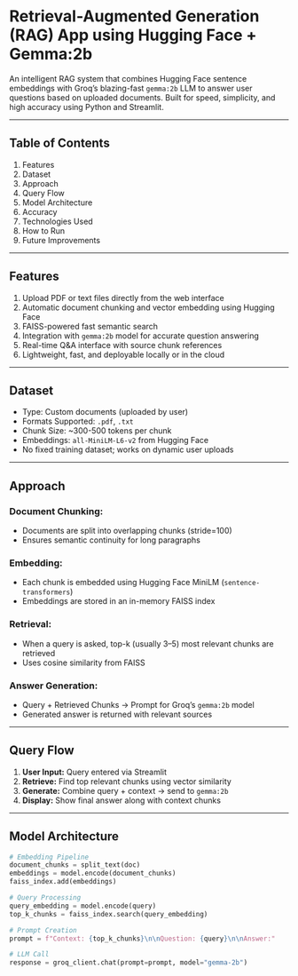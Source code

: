 # Retrieval-Augmented Generation (RAG) App using Hugging Face + Gemma:2b

An intelligent RAG system that combines Hugging Face sentence embeddings with Groq’s blazing-fast `gemma:2b` LLM to answer user questions based on uploaded documents. Built for speed, simplicity, and high accuracy using Python and Streamlit.

---

## Table of Contents

1. Features  
2. Dataset  
3. Approach  
4. Query Flow  
5. Model Architecture  
6. Accuracy  
7. Technologies Used  
8. How to Run  
9. Future Improvements  

---

## Features

1. Upload PDF or text files directly from the web interface  
2. Automatic document chunking and vector embedding using Hugging Face  
3. FAISS-powered fast semantic search  
4. Integration with `gemma:2b` model for accurate question answering  
5. Real-time Q&A interface with source chunk references  
6. Lightweight, fast, and deployable locally or in the cloud  

---

## Dataset

- Type: Custom documents (uploaded by user)  
- Formats Supported: `.pdf`, `.txt`  
- Chunk Size: ~300-500 tokens per chunk  
- Embeddings: `all-MiniLM-L6-v2` from Hugging Face  
- No fixed training dataset; works on dynamic user uploads  

---

## Approach

### Document Chunking:
- Documents are split into overlapping chunks (stride=100)  
- Ensures semantic continuity for long paragraphs  

### Embedding:
- Each chunk is embedded using Hugging Face MiniLM (`sentence-transformers`)  
- Embeddings are stored in an in-memory FAISS index  

### Retrieval:
- When a query is asked, top-k (usually 3–5) most relevant chunks are retrieved  
- Uses cosine similarity from FAISS  

### Answer Generation:
- Query + Retrieved Chunks → Prompt for Groq’s `gemma:2b` model  
- Generated answer is returned with relevant sources  

---

## Query Flow

1. **User Input:** Query entered via Streamlit  
2. **Retrieve:** Find top relevant chunks using vector similarity  
3. **Generate:** Combine query + context → send to `gemma:2b`  
4. **Display:** Show final answer along with context chunks  

---

## Model Architecture

```python
# Embedding Pipeline
document_chunks = split_text(doc)
embeddings = model.encode(document_chunks)
faiss_index.add(embeddings)

# Query Processing
query_embedding = model.encode(query)
top_k_chunks = faiss_index.search(query_embedding)

# Prompt Creation
prompt = f"Context: {top_k_chunks}\n\nQuestion: {query}\n\nAnswer:"

# LLM Call
response = groq_client.chat(prompt=prompt, model="gemma-2b")
